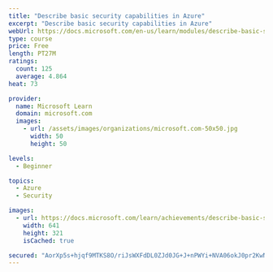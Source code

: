 ```yaml
---
title: "Describe basic security capabilities in Azure"
excerpt: "Describe basic security capabilities in Azure"
webUrl: https://docs.microsoft.com/en-us/learn/modules/describe-basic-security-capabilities-azure/
type: course
price: Free
length: PT27M
ratings:
  count: 125
  average: 4.864
heat: 73

provider:
  name: Microsoft Learn
  domain: microsoft.com
  images:
    - url: /assets/images/organizations/microsoft.com-50x50.jpg
      width: 50
      height: 50

levels:
  - Beginner

topics:
  - Azure
  - Security

images:
  - url: https://docs.microsoft.com/learn/achievements/describe-basic-security-capabilities-in-azure-social.png
    width: 641
    height: 321
    isCached: true

secured: "AorXp5s+hjqf9MTKS8O/riJsWXFdDL0ZJd0JG+J+nPWYi+NVA06okJ0pr2KwN6JdDC8t0nBWH/oCW5ZLhbvJdiFmGCLFfo1VEVfvL2+ZdXLpEoAOTaeOvc2yoFZX5f4Z0wVncPcZnUGl6j4kCdM+W4feEBIc0Gzlub/XPF/39lpghgi74xVM2ZHUfmtS92JOIR1sOFcmsmMSt9pylefecCxsLZ6JmlJIoV71KhCKE85KmVtW6kIJ+xHGRmZnS773Wc/5NLLIcOQ7hhCxU14wWva49l71uLZlvo3INYEKSP4dhyPJXMgDjBk/Lp9SG3IjrHSt3/euzTglpV6CLmgCqCYTYWp/7ZE5zTaD/325U4qdj5pla2CxPWPcdPMe3pmQL4yA0LaCT5zie1pW8gDBY4FbSF/STVgdeQ7a+OgJlwE=;SfGDtsd0Iwkg/2Ru6yhXZA=="
---
```



